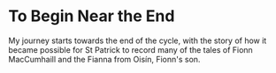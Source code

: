 # To Begin Near the End

My journey starts towards the end of the cycle, with the story of how it became possible for St Patrick to record many of the tales of Fionn MacCumhaill and the Fianna from Oisín, Fionn's son.
